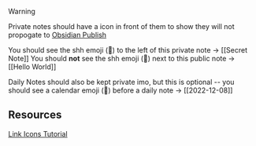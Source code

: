 
> [!warning]
> Private notes should have a icon in front of them to show they will not propogate to [Obsidian Publish](https://obsidian.md/publish)

You should see the shh emoji (🤫) to the left of this private note -> [[Secret Note]]
You should **not** see the shh emoji (🤫) next to this public note -> [[Hello World]]

Daily Notes should also be kept private imo, but this is optional -- you should see a  calendar emoji (📆) before a daily note -> [[2022-12-08]]

## Resources

[Link Icons Tutorial](https://youtu.be/uWyeJLWKXUI)